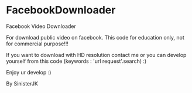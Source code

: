 # FacebookDownloader
Facebook Video Downloader

For download public video on facebook. 
This code for education only, not for commercial purpose!!!

If you want to download with HD resolution contact me
or you can develop yourself from this code (keywords : 'url request'.search) :)

Enjoy ur develop :)

By SinisterJK

